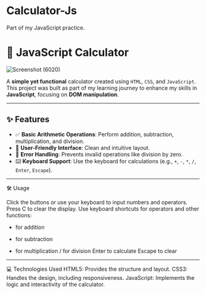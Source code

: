 # Calculator-Js
Part of my JavaScript practice.
# 🧮 JavaScript Calculator
![Screenshot (6020)](https://github.com/user-attachments/assets/ec4ca03b-1a32-4191-87dd-56eebcf2c472)

A **simple yet functional** calculator created using `HTML`, `CSS`, and `JavaScript`. This project was built as part of my learning journey to enhance my skills in **JavaScript**, focusing on **DOM manipulation**.

---

## ✨ Features

- ✅ **Basic Arithmetic Operations**: Perform addition, subtraction, multiplication, and division.
- 🎨 **User-Friendly Interface**: Clean and intuitive layout.
- 🚫 **Error Handling**: Prevents invalid operations like division by zero.
- ⌨️ **Keyboard Support**: Use the keyboard for calculations (e.g., `+`, `-`, `*`, `/`, `Enter`, `Escape`).

---

🛠️ Usage


Click the buttons or use your keyboard to input numbers and operators.
Press C to clear the display.
Use keyboard shortcuts for operators and other functions:
+ for addition
- for subtraction
* for multiplication
/ for division
Enter to calculate
Escape to clear
---

💻 Technologies Used
HTML5: Provides the structure and layout.
CSS3: Handles the design, including responsiveness.
JavaScript: Implements the logic and interactivity of the calculator.



